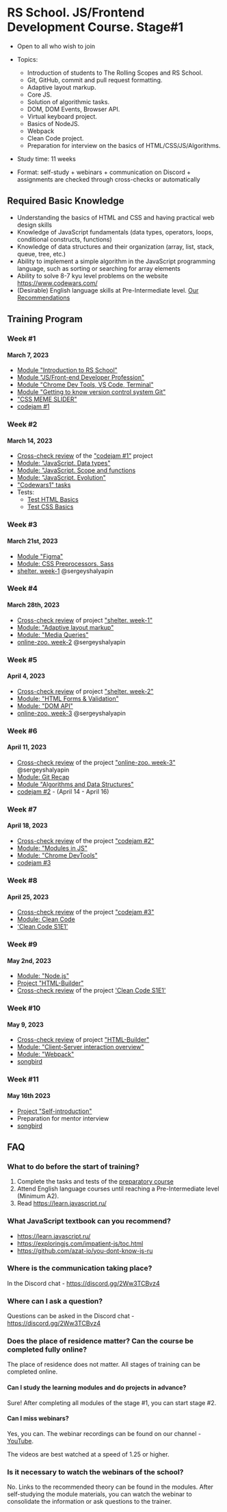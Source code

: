 # RS School. JS/Frontend Development Course. Stage#1

- Open to all who wish to join
- Topics:

  - Introduction of students to The Rolling Scopes and RS School.
  - Git, GitHub, commit and pull request formatting.
  - Adaptive layout markup.
  - Core JS.
  - Solution of algorithmic tasks.
  - DOM, DOM Events, Browser API.
  - Virtual keyboard project.
  - Basics of NodeJS.
  - Webpack
  - Clean Code project.
  - Preparation for interview on the basics of HTML/CSS/JS/Algorithms.

- Study time: 11 weeks
- Format: self-study + webinars + communication on Discord + assignments are checked through cross-checks or automatically

## Required Basic Knowledge

- Understanding the basics of HTML and CSS and having practical web design skills
- Knowledge of JavaScript fundamentals (data types, operators, loops, conditional constructs, functions)
- Knowledge of data structures and their organization (array, list, stack, queue, tree, etc.)
- Ability to implement a simple algorithm in the JavaScript programming language, such as sorting or searching for array elements
- Ability to solve 8-7 kyu level problems on the website https://www.codewars.com/
- (Desirable) English language skills at Pre-Intermediate level. [Our Recommendations](https://github.com/rolling-scopes-school/tasks/blob/master/tasks/materials/english.md)

## Training Program

### Week #1

#### March 7, 2023

- [Module "Introduction to RS School"](modules/rs-school-intro/)
- [Module "JS/Front-end Developer Profession"](modules/js-fe-developer/)
- [Module "Chrome Dev Tools, VS Code, Terminal"](modules/basic-tools/)
- [Module "Getting to know version control system Git"](modules/git/)
- ["CSS MEME SLIDER"](..tasks/css-meme-slider/README.md)
- [codejam #1](../tasks/)

### Week #2

#### March 14, 2023

- [Cross-check review](https://docs.app.rs.school/#/platform/cross-check-flow) of the ["codejam #1"](../tasks/) project
- [Module: "JavaScript. Data types"](modules/js-basics/)
- [Module: "JavaScript. Scope and functions](modules/functions/)
- [Module: "JavaScript. Evolution"](modules/js-evolution/)
- ["Codewars1" tasks](../tasks/codewars/Codewars1-2022Q3.md)
- Tests:
  - [Test HTML Basics](../stage0/modules/html-basics/)
  - [Test CSS Basics](../stage0/modules/css-basics/)

### Week #3

#### March 21st, 2023

- [Module "Figma"](./modules/figma/)
- [Module: CSS Preprocessors. Sass](modules/sass/)
- [shelter. week-1](stream1/shelter#неделя-1) @sergeyshalyapin

### Week #4

#### March 28th, 2023

- [Cross-check review](https://docs.app.rs.school/#/platform/cross-check-flow) of project ["shelter. week-1"](stream1/shelter#порядок-оценки-cross-check-неделя-1)
- [Module: "Adaptive layout markup"](modules/responsive-web-design/)
- [Module: "Media Queries"](modules/media-queries/)
- [online-zoo. week-2](stream1/shelter#неделя-2) @sergeyshalyapin

### Week #5

#### April 4, 2023

- [Cross-check review](https://docs.app.rs.school/#/platform/cross-check-flow) of project ["shelter. week-2"](stream1/shelter#порядок-оценки-cross-check-неделя-2)
- [Module: "HTML Forms & Validation"](modules/html-form/)
- [Module: "DOM API"](modules/dom-api/)
- [online-zoo. week-3](stream1/shelter#неделя-3) @sergeyshalyapin

### Week #6

#### April 11, 2023

- [Cross-check review](https://docs.app.rs.school/#/platform/cross-check-flow) of the project ["online-zoo. week-3"](stream1/shelter#порядок-оценки-cross-check-неделя-3) @sergeyshalyapin
- [Module: Git Recap](modules/git-recap/)
- [Module "Algorithms and Data Structures"](modules/data-structures/)
- [codejam #2](../tasks/) - (April 14 - April 16)

### Week #7

#### April 18, 2023

- [Cross-check review](https://docs.app.rs.school/#/platform/cross-check-flow) of the project ["codejam #2"](../tasks/)
- [Module: "Modules in JS"](modules/modules-in-js/)
- [Module: "Chrome DevTools"](modules/chrome-devtools/)
- [codejam #3](../tasks/)

### Week #8

#### April 25, 2023

- [Cross-check review](https://docs.app.rs.school/#/platform/cross-check-flow) of the project ["codejam #3"](../tasks/)
- [Module: Clean Code](modules/clean-code/)
- ['Clean Code S1E1'](modules/clean-code/clean-code-s1e1.md)

### Week #9

#### May 2nd, 2023

- [Module: "Node.js"](modules/node-materials/)
- [Project "HTML-Builder"](modules/html-builder/)
- [Cross-check review](https://docs.app.rs.school/#/platform/cross-check-flow) of the project ['Clean Code S1E1'](modules/clean-code/clean-code-s1e1.md)

### Week #10

#### May 9, 2023

- [Cross-check review](https://docs.app.rs.school/#/platform/cross-check-flow) of project ["HTML-Builder"](modules/html-builder/)
- [Module: "Client-Server interaction overview"](https://github.com/rolling-scopes-school/tasks/tree/master/stage1/modules/client-server)
- [Module: "Webpack"](modules/webpack/)
- [songbird](../tasks/songbird/songbird-2022q3.md)

### Week #11

#### May 16th 2023

- [Project "Self-introduction"](modules/self-introduction/)
- Preparation for mentor interview
- [songbird](../tasks/songbird/songbird-2022q3.md)

## FAQ

### What to do before the start of training?

1. Complete the tasks and tests of the [preparatory course](../stage0/)
2. Attend English language courses until reaching a Pre-Intermediate level (Minimum A2).
3. Read https://learn.javascript.ru/

### What JavaScript textbook can you recommend?

- https://learn.javascript.ru/
- https://exploringjs.com/impatient-js/toc.html
- https://github.com/azat-io/you-dont-know-js-ru

### Where is the communication taking place?

In the Discord chat - https://discord.gg/2Ww3TCBvz4

### Where can I ask a question?

Questions can be asked in the Discord chat - https://discord.gg/2Ww3TCBvz4

### Does the place of residence matter? Can the course be completed fully online?

The place of residence does not matter. All stages of training can be completed online.

#### Can I study the learning modules and do projects in advance?

Sure! After completing all modules of the stage #1, you can start stage #2.

#### Can I miss webinars?

Yes, you can. The webinar recordings can be found on our channel - [YouTube](https://youtube.com/c/rollingscopesschool).

The videos are best watched at a speed of 1.25 or higher.

### Is it necessary to watch the webinars of the school?

No. Links to the recommended theory can be found in the modules. After self-studying the module materials, you can watch the webinar to consolidate the information or ask questions to the trainer.
